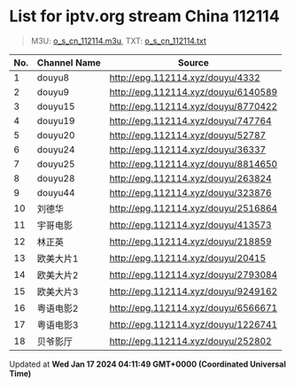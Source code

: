 # List for **iptv.org stream China 112114**

> M3U: [o_s_cn_112114.m3u](/o_s_cn_112114.m3u), TXT: [o_s_cn_112114.txt](/txt/o_s_cn_112114.txt)

| No.  | Channel Name | Source |
| --- | ------------ | --- |
| 1 | douyu8 | <http://epg.112114.xyz/douyu/4332> |
| 2 | douyu9 | <http://epg.112114.xyz/douyu/6140589> |
| 3 | douyu15 | <http://epg.112114.xyz/douyu/8770422> |
| 4 | douyu19 | <http://epg.112114.xyz/douyu/747764> |
| 5 | douyu20 | <http://epg.112114.xyz/douyu/52787> |
| 6 | douyu24 | <http://epg.112114.xyz/douyu/36337> |
| 7 | douyu25 | <http://epg.112114.xyz/douyu/8814650> |
| 8 | douyu28 | <http://epg.112114.xyz/douyu/263824> |
| 9 | douyu44 | <http://epg.112114.xyz/douyu/323876> |
| 10 | 刘德华 | <http://epg.112114.xyz/douyu/2516864> |
| 11 | 宇哥电影 | <http://epg.112114.xyz/douyu/413573> |
| 12 | 林正英 | <http://epg.112114.xyz/douyu/218859> |
| 13 | 欧美大片1 | <http://epg.112114.xyz/douyu/20415> |
| 14 | 欧美大片2 | <http://epg.112114.xyz/douyu/2793084> |
| 15 | 欧美大片3 | <http://epg.112114.xyz/douyu/9249162> |
| 16 | 粤语电影2 | <http://epg.112114.xyz/douyu/6566671> |
| 17 | 粤语电影3 | <http://epg.112114.xyz/douyu/1226741> |
| 18 | 贝爷影厅 | <http://epg.112114.xyz/douyu/252802> |

Updated at **Wed Jan 17 2024 04:11:49 GMT+0000 (Coordinated Universal Time)**
